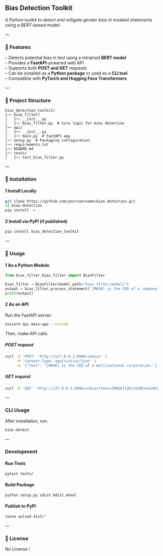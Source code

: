 ## **Bias Detection Toolkit**  
_A Python toolkit to detect and mitigate gender bias in masked statements using a BERT-based model._

—

### **🚀 Features**
– Detects potential bias in text using a retrained **BERT model**  
– Provides a **FastAPI**-powered web API  
– Supports both **POST and GET** requests  
– Can be installed as a **Python package** or used as a **CLI tool**  
– Compatible with **PyTorch and Hugging Face Transformers**  

—

### **📂 Project Structure**
```
bias_detection_toolkit/
│── bias_filter/
│   ├── __init__.py
│   ├── bias_filter.py  # Core logic for bias detection
│── api/
│   ├── __init__.py
│   ├── main.py  # FastAPI app
│── setup.py  # Packaging configuration
│── requirements.txt
│── README.md
│── tests/
│   ├── test_bias_filter.py
```

—

### **🔧 Installation**

#### **1 Install Locally**
```sh
git clone https://github.com/yourusername/bias-detection.git
cd bias-detection
pip install -e .
```

#### **2 Install via PyPI (if published)**
```sh
pip install bias_detection_toolkit
```

—

### **🚀 Usage**

#### **1 As a Python Module**
```python
from bias_filter.bias_filter import BiasFilter

bias_filter = BiasFilter(model_path="bias_filter/model/")
output = bias_filter.process_statement("[MASK] is the CEO of a company.")
print(output)
```

#### **2 As an API**
Run the FastAPI server:
```sh
uvicorn api.main:app -–reload
```
Then, make API calls:

##### **POST request**
```sh
curl -X 'POST' 'http://127.0.0.1:8000/unbias' \
     -H 'Content-Type: application/json' \
     -d '{"text": "[MASK] is the CEO of a multinational corporation."}'
```

##### **GET request**
```sh
curl -X 'GET' 'http://127.0.0.1:8000/unbias?text=[MASK]%20is%20the%20CEO%20of%20a%20company.'
```

—

### **CLI Usage**
After installation, run:
```sh
bias-detect
```

—

### **Development**
#### **Run Tests**
```sh
pytest tests/
```

#### **Build Package**
```sh
python setup.py sdist bdist_wheel
```

#### **Publish to PyPI**
```sh
twine upload dist/*
```

—

### **📜 License**
No License !

